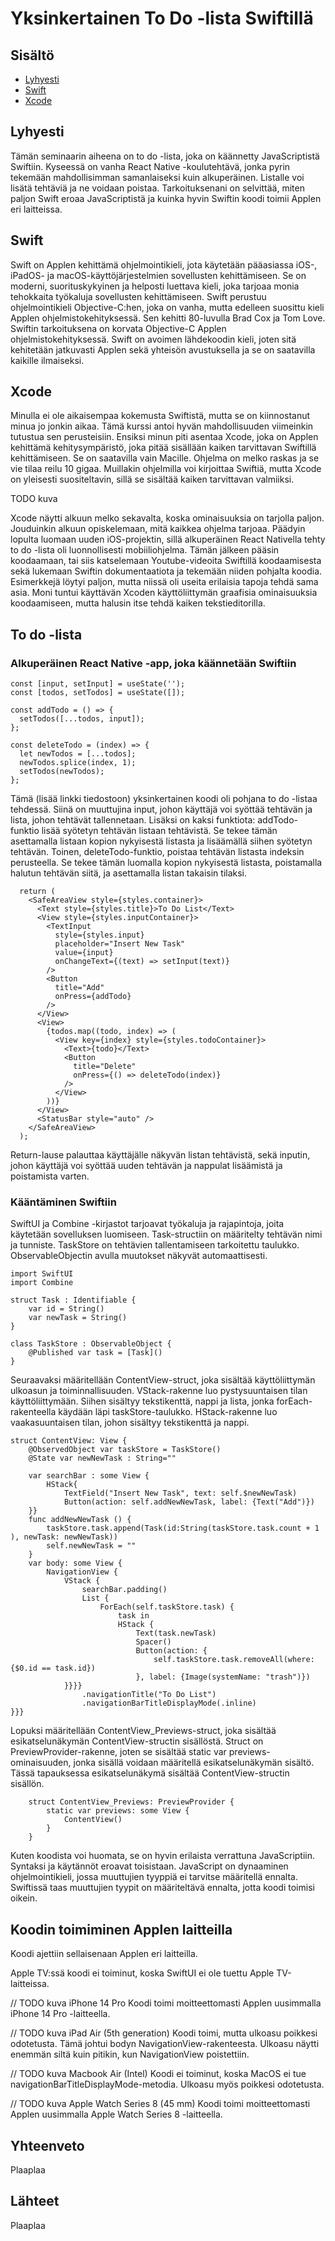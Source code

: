 # Yksinkertainen To Do -lista Swiftillä

## Sisältö

- [Lyhyesti](#lyhyesti)
- [Swift](#swift)
- [Xcode](#xcode)

## Lyhyesti <a name = "lyhyesti"></a>

Tämän seminaarin aiheena on to do -lista, joka on käännetty JavaScriptistä Swiftiin. Kyseessä on vanha React Native -koulutehtävä, jonka pyrin tekemään mahdollisimman samanlaiseksi kuin alkuperäinen. Listalle voi lisätä tehtäviä ja ne voidaan poistaa. Tarkoituksenani on selvittää, miten paljon Swift eroaa JavaScriptistä ja kuinka hyvin Swiftin koodi toimii Applen eri laitteissa.

## Swift <a name = "swift"></a>

Swift on Applen kehittämä ohjelmointikieli, jota käytetään pääasiassa iOS-, iPadOS- ja macOS-käyttöjärjestelmien sovellusten kehittämiseen. Se on moderni, suorituskykyinen ja helposti luettava kieli, joka tarjoaa monia tehokkaita työkaluja sovellusten kehittämiseen. Swift perustuu ohjelmointikieli Objective-C:hen, joka on vanha, mutta edelleen suosittu kieli Applen ohjelmistokehityksessä. Sen kehitti 80-luvulla Brad Cox ja Tom Love. Swiftin tarkoituksena on korvata Objective-C Applen ohjelmistokehityksessä. Swift on avoimen lähdekoodin kieli, joten sitä kehitetään jatkuvasti Applen sekä yhteisön avustuksella ja se on saatavilla kaikille ilmaiseksi.

## Xcode <a name = "xcode"></a>

Minulla ei ole aikaisempaa kokemusta Swiftistä, mutta se on kiinnostanut minua jo jonkin aikaa. Tämä kurssi antoi hyvän mahdollisuuden viimeinkin tutustua sen perusteisiin. Ensiksi minun piti asentaa Xcode, joka on Applen kehittämä kehitysympäristö, joka pitää sisällään kaiken tarvittavan Swiftillä kehittämiseen. Se on saatavilla vain Macille. Ohjelma on melko raskas ja se vie tilaa reilu 10 gigaa. Muillakin ohjelmilla voi kirjoittaa Swiftiä, mutta Xcode on yleisesti suositeltavin, sillä se sisältää kaiken tarvittavan valmiiksi.

TODO kuva

Xcode näytti alkuun melko sekavalta, koska ominaisuuksia on tarjolla paljon. Jouduinkin alkuun opiskelemaan, mitä kaikkea ohjelma tarjoaa. Päädyin lopulta luomaan uuden iOS-projektin, sillä alkuperäinen React Nativella tehty to do -lista oli luonnollisesti mobiiliohjelma. Tämän jälkeen pääsin koodaamaan, tai siis katselemaan Youtube-videoita Swiftillä koodaamisesta sekä lukemaan Swiftin dokumentaatiota ja tekemään niiden pohjalta koodia. Esimerkkejä löytyi paljon, mutta niissä oli useita erilaisia tapoja tehdä sama asia. Moni tuntui käyttävän Xcoden käyttöliittymän graafisia ominaisuuksia koodaamiseen, mutta halusin itse tehdä kaiken tekstieditorilla.

## To do -lista <a name = "todo"></a>

### Alkuperäinen React Native -app, joka käännetään Swiftiin

```
const [input, setInput] = useState('');
const [todos, setTodos] = useState([]);

const addTodo = () => {
  setTodos([...todos, input]);
};

const deleteTodo = (index) => {
  let newTodos = [...todos];
  newTodos.splice(index, 1);
  setTodos(newTodos);
};
```

Tämä (lisää linkki tiedostoon) yksinkertainen koodi oli pohjana to do -listaa tehdessä. Siinä on muuttujina input, johon käyttäjä voi syöttää tehtävän ja lista, johon tehtävät tallennetaan. Lisäksi on kaksi funktiota: addTodo-funktio lisää syötetyn tehtävän listaan tehtävistä. Se tekee tämän asettamalla listaan kopion nykyisestä listasta ja lisäämällä siihen syötetyn tehtävän. Toinen, deleteTodo-funktio, poistaa tehtävän listasta indeksin perusteella. Se tekee tämän luomalla kopion nykyisestä listasta, poistamalla halutun tehtävän siitä, ja asettamalla listan takaisin tilaksi.

```
  return (
    <SafeAreaView style={styles.container}>
      <Text style={styles.title}>To Do List</Text>
      <View style={styles.inputContainer}>
        <TextInput
          style={styles.input}
          placeholder="Insert New Task"
          value={input}
          onChangeText={(text) => setInput(text)}
        />
        <Button
          title="Add"
          onPress={addTodo}
        />
      </View>
      <View>
        {todos.map((todo, index) => (
          <View key={index} style={styles.todoContainer}>
            <Text>{todo}</Text>
            <Button
              title="Delete"
              onPress={() => deleteTodo(index)}
            />
          </View>
        ))}
      </View>
      <StatusBar style="auto" />
    </SafeAreaView>
  );
  ```

Return-lause palauttaa käyttäjälle näkyvän listan tehtävistä, sekä inputin, johon käyttäjä voi syöttää uuden tehtävän ja nappulat lisäämistä ja poistamista varten.

### Kääntäminen Swiftiin

SwiftUI ja Combine -kirjastot tarjoavat työkaluja ja rajapintoja, joita käytetään sovelluksen luomiseen. Task-structiin on määritelty tehtävän nimi ja tunniste. TaskStore on tehtävien tallentamiseen tarkoitettu taulukko. ObservableObjectin avulla muutokset näkyvät automaattisesti.

```
import SwiftUI
import Combine

struct Task : Identifiable {
    var id = String()
    var newTask = String()
}

class TaskStore : ObservableObject {
    @Published var task = [Task]()
}
```

Seuraavaksi määritellään ContentView-struct, joka sisältää käyttöliittymän ulkoasun ja toiminnallisuuden. VStack-rakenne luo pystysuuntaisen tilan käyttöliittymään. Siihen sisältyy tekstikenttä, nappi ja lista, jonka forEach-rakenteella käydään läpi taskStore-taulukko. HStack-rakenne luo vaakasuuntaisen tilan, johon sisältyy tekstikenttä ja nappi.

```
struct ContentView: View {
    @ObservedObject var taskStore = TaskStore()
    @State var newNewTask : String=""
    
    var searchBar : some View {
        HStack{
            TextField("Insert New Task", text: self.$newNewTask)
            Button(action: self.addNewNewTask, label: {Text("Add")})
    }}
    func addNewNewTask () {
        taskStore.task.append(Task(id:String(taskStore.task.count + 1 ), newTask: newNewTask))
        self.newNewTask = ""
    }
    var body: some View {
        NavigationView {
            VStack {
                searchBar.padding()
                List {
                    ForEach(self.taskStore.task) {
                        task in
                        HStack {
                            Text(task.newTask)
                            Spacer()
                            Button(action: {
                                self.taskStore.task.removeAll(where: {$0.id == task.id})
                            }, label: {Image(systemName: "trash")})
            }}}}
                .navigationTitle("To Do List")
                .navigationBarTitleDisplayMode(.inline)
}}}
```

Lopuksi määritellään ContentView_Previews-struct, joka sisältää esikatselunäkymän ContentView-structin sisällöstä. Struct on PreviewProvider-rakenne, joten se sisältää static var previews-ominaisuuden, jonka sisällä voidaan määritellä esikatselunäkymän sisältö. Tässä tapauksessa esikatselunäkymä sisältää ContentView-structin sisällön.

```
    struct ContentView_Previews: PreviewProvider {
        static var previews: some View {
            ContentView()
        }
    }
```

Kuten koodista voi huomata, se on hyvin erilaista verrattuna JavaScriptiin. Syntaksi ja käytännöt eroavat toisistaan. JavaScript on dynaaminen ohjelmointikieli, jossa muuttujien tyyppiä ei tarvitse määritellä ennalta. Swiftissä taas muuttujien tyypit on määriteltävä ennalta, jotta koodi toimisi oikein.

## Koodin toimiminen Applen laitteilla

Koodi ajettiin sellaisenaan Applen eri laitteilla.

Apple TV:ssä koodi ei toiminut, koska SwiftUI ei ole tuettu Apple TV-laitteissa.

// TODO kuva iPhone 14 Pro
Koodi toimi moitteettomasti Applen uusimmalla iPhone 14 Pro -laitteella.

// TODO kuva iPad Air (5th generation)
Koodi toimi, mutta ulkoasu poikkesi odotetusta. Tämä johtui bodyn NavigationView-rakenteesta. Ulkoasu näytti enemmän siltä kuin pitikin, kun NavigationView poistettiin.

// TODO kuva Macbook Air (Intel)
Koodi ei toiminut, koska MacOS ei tue navigationBarTitleDisplayMode-metodia. Ulkoasu myös poikkesi odotetusta.

// TODO kuva Apple Watch Series 8 (45 mm)
Koodi toimi moitteettomasti Applen uusimmalla Apple Watch Series 8 -laitteella.

## Yhteenveto

Plaaplaa

## Lähteet

Plaaplaa